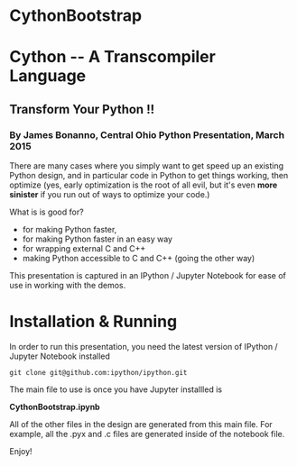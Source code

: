 # CythonBootstrap


Cython -- A Transcompiler Language
====================================

## Transform Your Python !!

### By James Bonanno, Central Ohio Python Presentation, March 2015

There are many cases where you simply want to get speed up an existing Python design, and in particular code in Python to get things working, then optimize (yes, early optimization is the root of all evil, but it's even **more sinister** if you run out of ways to optimize your code.)

What is is good for?

  - for making Python faster,
  - for making Python faster in an easy way
  - for wrapping external C and C++ 
  - making Python accessible to C and C++ (going the other way)

This presentation is captured in an IPython / Jupyter Notebook for ease of use in working with the demos.




# Installation & Running

In order to run this presentation, you need the latest version of IPython / Jupyter Notebook installed

```git clone git@github.com:ipython/ipython.git```

The main file to use is once you have Jupyter installled is

**CythonBootstrap.ipynb**

All of the other files in the design are generated from this main file. For example, all the .pyx and .c files are generated inside of the notebook file. 

Enjoy!

